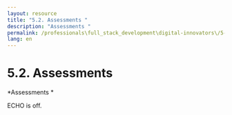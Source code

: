 ```yaml
---
layout: resource
title: "5.2. Assessments "
description: "Assessments "
permalink: /professionals\full_stack_development\digital-innovators\/5-2-assessments-smart-learning-objectives/
lang: en
---
```


# 5.2. Assessments 

*Assessments *

ECHO is off.
